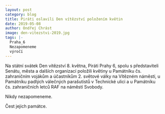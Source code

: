 ```yaml
---
layout: post
category: blog
title: Piráti oslavili Den vítězství položením květin
date: 2019-05-08
author: Ondřej Chrást
image: den-vitezstvi-2019.jpg
tags: |-
  Praha_6	
  Nezapomeneme	
  výročí	 
---
```

Na státní svátek Den vítězství 8. května, Piráti Prahy 6, spolu s představiteli Senátu, města a dalších organizací položili květiny u Památníku čs. zahraničním vojákům 
a účastníkům 2. světové války na Vítězném náměstí, u Památníku padlých válečných parašutistů v Technické ulici a
u Památníku čs. zahraničních letců RAF na náměstí Svobody.

Nikdy nezapomeneme.

Čest jejich památce. 
